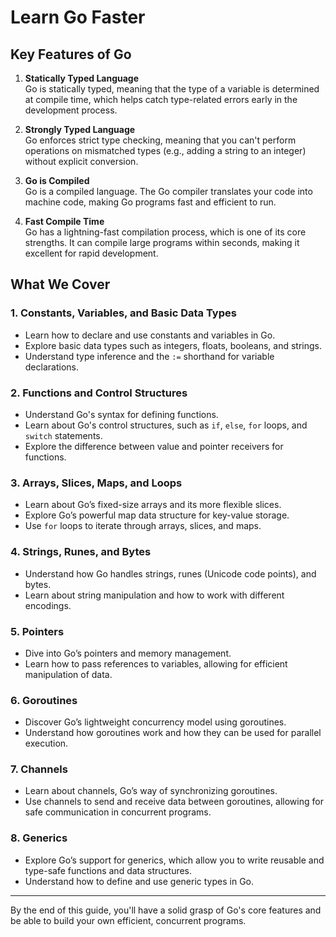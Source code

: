 # Learn Go Faster

## Key Features of Go

1. **Statically Typed Language**  
   Go is statically typed, meaning that the type of a variable is determined at compile time, which helps catch type-related errors early in the development process.

2. **Strongly Typed Language**  
   Go enforces strict type checking, meaning that you can't perform operations on mismatched types (e.g., adding a string to an integer) without explicit conversion.

3. **Go is Compiled**  
   Go is a compiled language. The Go compiler translates your code into machine code, making Go programs fast and efficient to run.

4. **Fast Compile Time**  
   Go has a lightning-fast compilation process, which is one of its core strengths. It can compile large programs within seconds, making it excellent for rapid development.

## What We Cover

### 1. Constants, Variables, and Basic Data Types

- Learn how to declare and use constants and variables in Go.
- Explore basic data types such as integers, floats, booleans, and strings.
- Understand type inference and the `:=` shorthand for variable declarations.

### 2. Functions and Control Structures

- Understand Go's syntax for defining functions.
- Learn about Go's control structures, such as `if`, `else`, `for` loops, and `switch` statements.
- Explore the difference between value and pointer receivers for functions.

### 3. Arrays, Slices, Maps, and Loops

- Learn about Go’s fixed-size arrays and its more flexible slices.
- Explore Go’s powerful map data structure for key-value storage.
- Use `for` loops to iterate through arrays, slices, and maps.

### 4. Strings, Runes, and Bytes

- Understand how Go handles strings, runes (Unicode code points), and bytes.
- Learn about string manipulation and how to work with different encodings.

### 5. Pointers

- Dive into Go’s pointers and memory management.
- Learn how to pass references to variables, allowing for efficient manipulation of data.

### 6. Goroutines

- Discover Go’s lightweight concurrency model using goroutines.
- Understand how goroutines work and how they can be used for parallel execution.

### 7. Channels

- Learn about channels, Go’s way of synchronizing goroutines.
- Use channels to send and receive data between goroutines, allowing for safe communication in concurrent programs.

### 8. Generics

- Explore Go’s support for generics, which allow you to write reusable and type-safe functions and data structures.
- Understand how to define and use generic types in Go.

---

By the end of this guide, you'll have a solid grasp of Go's core features and be able to build your own efficient, concurrent programs.
